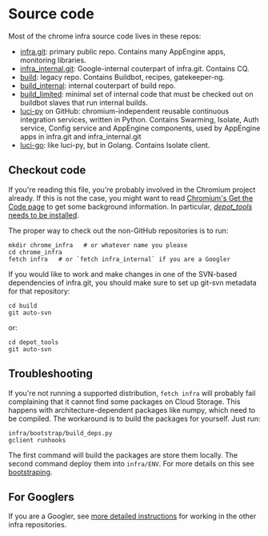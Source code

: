<!--
Copyright 2015 The Chromium Authors. All rights reserved.
Use of this source code is governed by a BSD-style license that can be
found in the LICENSE file.
-->

# Source code

Most of the chrome infra source code lives in these repos:

* [infra.git](..): primary public repo.
  Contains many AppEngine apps, monitoring libraries.
* [infra\_internal.git](https://chrome-internal.googlesource.com/infra/infra_internal):
  Google-internal couterpart of infra.git. Contains CQ.
* [build](https://chromium.googlesource.com/chromium/tools/build/): legacy
  repo. Contains Buildbot, recipes, gatekeeper-ng.
* [build\_internal](https://chrome-internal.googlesource.com/chrome/tools/build):
  internal couterpart of build repo.
* [build\_limited](https://chrome-internal.googlesource.com/chrome/tools/build_limited/):
  minimal set of internal code that must be checked out on buildbot slaves
  that run internal builds.
* [luci-py](https://github.com/luci/luci-py) on GitHub: chromium-independent
  reusable continuous integration services, written in Python.
  Contains Swarming, Isolate, Auth service, Config service and AppEngine
  components, used by AppEngine apps in infra.git and infra\_internal.git
* [luci-go](https://github.com/luci/luci-go): like luci-py, but in Golang.
  Contains Isolate client.

## Checkout code

If you're reading this file, you're probably involved in the Chromium
project already. If this is not the case, you might want to read
[Chromium's Get the Code page](http://dev.chromium.org/developers/how-tos/get-the-code)
to get some background information. In particular,
[_depot_tools_ needs to be installed](http://dev.chromium.org/developers/how-tos/install-depot-tools).

The proper way to check out the non-GitHub repositories is to run:

    mkdir chrome_infra   # or whatever name you please
    cd chrome_infra
    fetch infra   # or `fetch infra_internal` if you are a Googler

If you would like to work and make changes in one of the SVN-based
dependencies of infra.git, you should make sure to set up git-svn
metadata for that repository:

    cd build
    git auto-svn

or:

    cd depot_tools
    git auto-svn

## Troubleshooting

If you're not running a supported distribution, `fetch infra` will
probably fail complaining that it cannot find some packages on Cloud
Storage. This happens with architecture-dependent packages like numpy,
which need to be compiled. The workaround is to build the packages for
yourself. Just run:

    infra/bootstrap/build_deps.py
    gclient runhooks

The first command will build the packages are store them locally. The
second command deploy them into `infra/ENV`. For more details on this
see [bootstraping](/bootstrap/README.md).

## For Googlers

If you are a Googler, see [more detailed
instructions](http://sites/chrome-infrastructure/getting-started) for working in the
other infra repositories.
